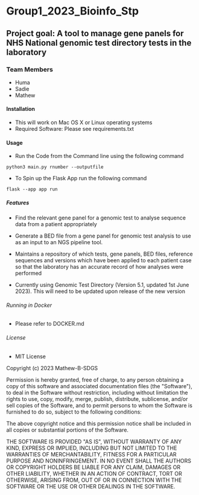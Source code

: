 # Group1_2023_Bioinfo_Stp

## Project goal: A tool to manage gene panels for NHS National genomic test directory tests in the laboratory

### Team Members
- Huma
- Sadie 
- Mathew 

#### Installation 
- This will work on Mac OS X or Linux operating systems 
- Required Software: Please see requirements.txt 

#### Usage 
- Run the Code from the Command line using the following command
```
python3 main.py rnumber --outputfile
```
- To Spin up the Flask App run the following command
```
flask --app app run 
```


##### Features

- Find the relevant gene panel for a genomic test to analyse sequence data from a patient appropriately
- Generate a BED file from a gene panel for genomic test analysis to use as an input to an NGS pipeline tool.
- Maintains a repository of which tests, gene panels, BED files, reference sequences and versions which have been applied to each patient case so that the laboratory has an accurate record of how analyses were performed

- Currently using Genomic Test Directory (Version 5.1, updated 1st June 2023). This will need to be updated upon release of the new version 

###### Running in Docker

- Please refer to DOCKER.md 

###### License 

- MIT License

Copyright (c) 2023 Mathew-B-SDGS

Permission is hereby granted, free of charge, to any person obtaining a copy
of this software and associated documentation files (the "Software"), to deal
in the Software without restriction, including without limitation the rights
to use, copy, modify, merge, publish, distribute, sublicense, and/or sell
copies of the Software, and to permit persons to whom the Software is
furnished to do so, subject to the following conditions:

The above copyright notice and this permission notice shall be included in all
copies or substantial portions of the Software.

THE SOFTWARE IS PROVIDED "AS IS", WITHOUT WARRANTY OF ANY KIND, EXPRESS OR
IMPLIED, INCLUDING BUT NOT LIMITED TO THE WARRANTIES OF MERCHANTABILITY,
FITNESS FOR A PARTICULAR PURPOSE AND NONINFRINGEMENT. IN NO EVENT SHALL THE
AUTHORS OR COPYRIGHT HOLDERS BE LIABLE FOR ANY CLAIM, DAMAGES OR OTHER
LIABILITY, WHETHER IN AN ACTION OF CONTRACT, TORT OR OTHERWISE, ARISING FROM,
OUT OF OR IN CONNECTION WITH THE SOFTWARE OR THE USE OR OTHER DEALINGS IN THE
SOFTWARE.

